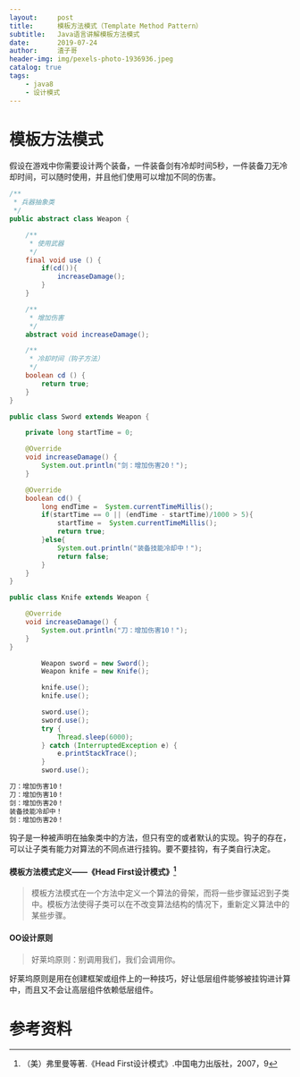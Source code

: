 ```yaml
---
layout:     post
title:      模板方法模式（Template Method Pattern）
subtitle:   Java语言讲解模板方法模式
date:       2019-07-24
author:     渣子哥
header-img: img/pexels-photo-1936936.jpeg
catalog: true
tags:
    - java8
    - 设计模式
---
```


# 模板方法模式

假设在游戏中你需要设计两个装备，一件装备剑有冷却时间5秒，一件装备刀无冷却时间，可以随时使用，并且他们使用可以增加不同的伤害。

```java
/**
 * 兵器抽象类
 */
public abstract class Weapon {

    /**
     * 使用武器
     */
    final void use () {
        if(cd()){
            increaseDamage();
        }
    }

    /**
     * 增加伤害
     */
    abstract void increaseDamage();

    /**
     * 冷却时间（钩子方法）
     */
    boolean cd () {
        return true;
    }
}
```



```java
public class Sword extends Weapon {

    private long startTime = 0;

    @Override
    void increaseDamage() {
        System.out.println("剑：增加伤害20！");
    }

    @Override
    boolean cd() {
        long endTime =  System.currentTimeMillis();
        if(startTime == 0 || (endTime - startTime)/1000 > 5){
            startTime =  System.currentTimeMillis();
            return true;
        }else{
            System.out.println("装备技能冷却中！");
            return false;
        }
    }
}
```



```java
public class Knife extends Weapon {

    @Override
    void increaseDamage() {
        System.out.println("刀：增加伤害10！");
    }
}
```



```java
        Weapon sword = new Sword();
        Weapon knife = new Knife();

        knife.use();
        knife.use();

        sword.use();
        sword.use();
        try {
            Thread.sleep(6000);
        } catch (InterruptedException e) {
            e.printStackTrace();
        }
        sword.use();
```



```html
刀：增加伤害10！
刀：增加伤害10！
剑：增加伤害20！
装备技能冷却中！
剑：增加伤害20！
```



钩子是一种被声明在抽象类中的方法，但只有空的或者默认的实现。钩子的存在，可以让子类有能力对算法的不同点进行挂钩。要不要挂钩，有子类自行决定。

#### 模板方法模式定义——《Head First设计模式》[^1]

> 模板方法模式在一个方法中定义一个算法的骨架，而将一些步骤延迟到子类中。模板方法使得子类可以在不改变算法结构的情况下，重新定义算法中的某些步骤。

#### OO设计原则

> 好莱坞原则：别调用我们，我们会调用你。

好莱坞原则是用在创建框架或组件上的一种技巧，好让低层组件能够被挂钩进计算中，而且又不会让高层组件依赖低层组件。

# 参考资料

[^1]: （美）弗里曼等著.《Head First设计模式》.中国电力出版社，2007，9




